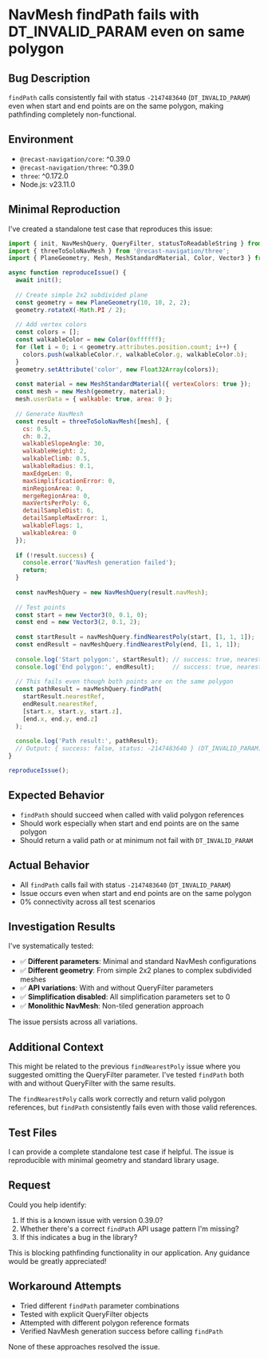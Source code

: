 # NavMesh findPath fails with DT_INVALID_PARAM even on same polygon

## Bug Description

`findPath` calls consistently fail with status `-2147483640` (`DT_INVALID_PARAM`) even when start and end points are on the same polygon, making pathfinding completely non-functional.

## Environment

- `@recast-navigation/core`: ^0.39.0
- `@recast-navigation/three`: ^0.39.0  
- `three`: ^0.172.0
- Node.js: v23.11.0

## Minimal Reproduction

I've created a standalone test case that reproduces this issue:

```javascript
import { init, NavMeshQuery, QueryFilter, statusToReadableString } from '@recast-navigation/core';
import { threeToSoloNavMesh } from '@recast-navigation/three';
import { PlaneGeometry, Mesh, MeshStandardMaterial, Color, Vector3 } from 'three';

async function reproduceIssue() {
  await init();
  
  // Create simple 2x2 subdivided plane
  const geometry = new PlaneGeometry(10, 10, 2, 2);
  geometry.rotateX(-Math.PI / 2);
  
  // Add vertex colors
  const colors = [];
  const walkableColor = new Color(0xffffff);
  for (let i = 0; i < geometry.attributes.position.count; i++) {
    colors.push(walkableColor.r, walkableColor.g, walkableColor.b);
  }
  geometry.setAttribute('color', new Float32Array(colors));
  
  const material = new MeshStandardMaterial({ vertexColors: true });
  const mesh = new Mesh(geometry, material);
  mesh.userData = { walkable: true, area: 0 };
  
  // Generate NavMesh
  const result = threeToSoloNavMesh([mesh], {
    cs: 0.5,
    ch: 0.2,
    walkableSlopeAngle: 30,
    walkableHeight: 2,
    walkableClimb: 0.5,
    walkableRadius: 0.1,
    maxEdgeLen: 0,
    maxSimplificationError: 0,
    minRegionArea: 0,
    mergeRegionArea: 0,
    maxVertsPerPoly: 6,
    detailSampleDist: 6,
    detailSampleMaxError: 1,
    walkableFlags: 1,
    walkableArea: 0
  });
  
  if (!result.success) {
    console.error('NavMesh generation failed');
    return;
  }
  
  const navMeshQuery = new NavMeshQuery(result.navMesh);
  
  // Test points
  const start = new Vector3(0, 0.1, 0);
  const end = new Vector3(2, 0.1, 2);
  
  const startResult = navMeshQuery.findNearestPoly(start, [1, 1, 1]);
  const endResult = navMeshQuery.findNearestPoly(end, [1, 1, 1]);
  
  console.log('Start polygon:', startResult); // success: true, nearestRef: 1
  console.log('End polygon:', endResult);     // success: true, nearestRef: 1
  
  // This fails even though both points are on the same polygon
  const pathResult = navMeshQuery.findPath(
    startResult.nearestRef,
    endResult.nearestRef,
    [start.x, start.y, start.z],
    [end.x, end.y, end.z]
  );
  
  console.log('Path result:', pathResult);
  // Output: { success: false, status: -2147483640 } (DT_INVALID_PARAM)
}

reproduceIssue();
```

## Expected Behavior

- `findPath` should succeed when called with valid polygon references
- Should work especially when start and end points are on the same polygon
- Should return a valid path or at minimum not fail with `DT_INVALID_PARAM`

## Actual Behavior

- All `findPath` calls fail with status `-2147483640` (`DT_INVALID_PARAM`)
- Issue occurs even when start and end points are on the same polygon
- 0% connectivity across all test scenarios

## Investigation Results

I've systematically tested:

- ✅ **Different parameters**: Minimal and standard NavMesh configurations
- ✅ **Different geometry**: From simple 2x2 planes to complex subdivided meshes  
- ✅ **API variations**: With and without QueryFilter parameters
- ✅ **Simplification disabled**: All simplification parameters set to 0
- ✅ **Monolithic NavMesh**: Non-tiled generation approach

The issue persists across all variations.

## Additional Context

This might be related to the previous `findNearestPoly` issue where you suggested omitting the QueryFilter parameter. I've tested `findPath` both with and without QueryFilter with the same results.

The `findNearestPoly` calls work correctly and return valid polygon references, but `findPath` consistently fails even with those valid references.

## Test Files

I can provide a complete standalone test case if helpful. The issue is reproducible with minimal geometry and standard library usage.

## Request

Could you help identify:
1. If this is a known issue with version 0.39.0?
2. Whether there's a correct `findPath` API usage pattern I'm missing?
3. If this indicates a bug in the library?

This is blocking pathfinding functionality in our application. Any guidance would be greatly appreciated!

## Workaround Attempts

- Tried different `findPath` parameter combinations
- Tested with explicit QueryFilter objects
- Attempted with different polygon reference formats
- Verified NavMesh generation success before calling `findPath`

None of these approaches resolved the issue.
